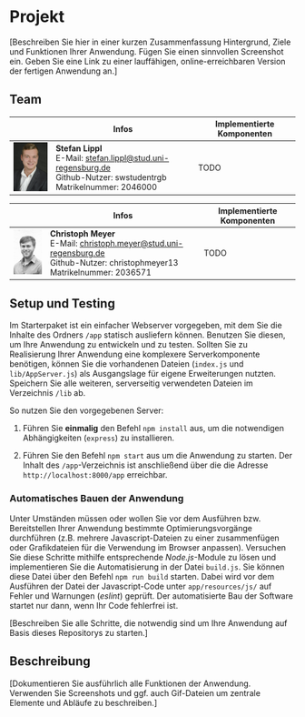 # Projekt

[Beschreiben Sie hier in einer kurzen Zusammenfassung Hintergrund, Ziele und Funktionen Ihrer Anwendung. Fügen Sie einen sinnvollen Screenshot ein. Geben Sie eine Link zu einer lauffähigen, online-erreichbaren Version der fertigen Anwendung an.]

## Team

|                                                                                 | Infos                                                                                                                            | Implementierte Komponenten |
| ------------------------------------------------------------------------------- | -------------------------------------------------------------------------------------------------------------------------------- | -------------------------- |
| <img alt="Portrait von Stefan Lippl" src="docs/stefan_lippl.jpg" width="100" /> | **Stefan Lippl**<br />E-Mail: stefan.lippl@stud.uni-regensburg.de<br />Github-Nutzer: swstudentrgb<br /> Matrikelnummer: 2046000 | TODO                       |

|                                                                                       | Infos                                                                                                                                      | Implementierte Komponenten |
| ------------------------------------------------------------------------------------- | ------------------------------------------------------------------------------------------------------------------------------------------ | -------------------------- |
| <img alt="Portrait von Christoph Meyer" src="docs/christoph_meyer.jpg" width="100" /> | **Christoph Meyer**<br />E-Mail: christoph.meyer@stud.uni-regensburg.de<br />Github-Nutzer: christophmeyer13<br /> Matrikelnummer: 2036571 | TODO                       |

## Setup und Testing

Im Starterpaket ist ein einfacher Webserver vorgegeben, mit dem Sie die Inhalte des Ordners `/app` statisch ausliefern können. Benutzen Sie diesen, um Ihre Anwendung zu entwickeln und zu testen. Sollten Sie zu Realisierung Ihrer Anwendung eine komplexere Serverkomponente benötigen, können Sie die vorhandenen Dateien (`index.js` und `lib/AppServer.js`) als Ausgangslage für eigene Erweiterungen nutzten. Speichern Sie alle weiteren, serverseitig verwendeten Dateien im Verzeichnis `/lib` ab.

So nutzen Sie den vorgegebenen Server:

1. Führen Sie **einmalig** den Befehl `npm install` aus, um die notwendigen Abhängigkeiten (`express`) zu installieren.

2. Führen Sie den Befehl `npm start` aus um die Anwendung zu starten. Der Inhalt des `/app`-Verzeichnis ist anschließend über die die Adresse `http://localhost:8000/app` erreichbar.

### Automatisches Bauen der Anwendung

Unter Umständen müssen oder wollen Sie vor dem Ausführen bzw. Bereitstellen Ihrer Anwendung bestimmte Optimierungsvorgänge durchführen (z.B. mehrere Javascript-Dateien zu einer zusammenfügen oder Grafikdateien für die Verwendung im Browser anpassen). Versuchen Sie diese Schritte mithilfe entsprechende _Node.js_-Module zu lösen und implementieren Sie die Automatisierung in der Datei `build.js`. Sie können diese Datei über den Befehl `npm run build` starten. Dabei wird vor dem Ausführen der Datei der Javascript-Code unter `app/resources/js/` auf Fehler und Warnungen (_eslint_) geprüft. Der automatisierte Bau der Software startet nur dann, wenn Ihr Code fehlerfrei ist.

[Beschreiben Sie alle Schritte, die notwendig sind um Ihre Anwendung auf Basis dieses Repositorys zu starten.]

## Beschreibung

[Dokumentieren Sie ausführlich alle Funktionen der Anwendung. Verwenden Sie Screenshots und ggf. auch Gif-Dateien um zentrale Elemente und Abläufe zu beschreiben.]
